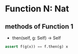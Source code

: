# Function N: Nat

## methods of Function 1

* then(self, g: Self) -> Self

```python
assert f(g(x)) == f.then(g) x
```